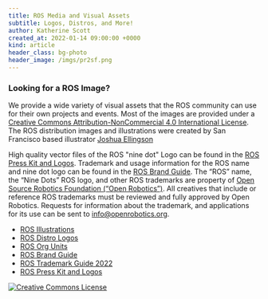 ```yaml
---
title: ROS Media and Visual Assets
subtitle: Logos, Distros, and More!
author: Katherine Scott
created_at: 2022-01-14 09:00:00 +0000
kind: article
header_class: bg-photo
header_image: /imgs/pr2sf.png 
---
```


### Looking for a ROS Image?

We provide a wide variety of visual assets that the ROS community can use for their own projects and events. Most of the images are provided under a <a rel="license" href="http://creativecommons.org/licenses/by-nc/4.0/">Creative Commons Attribution-NonCommercial 4.0 International License</a>. The ROS distribution images and illustrations were created by San Francisco based illustrator [Joshua Ellingson](https://www.joshuaellingson.com/)


High quality vector files of the  ROS "nine dot" Logo can be found in the [ROS Press Kit and Logos](/imgs/ROSPressKit.zip). Trademark and usage information for the ROS name and nine dot logo can be found in the [ROS Brand Guide](/imgs/ROSBrandGuide.pdf).  The “ROS” name, the “Nine Dots” ROS logo, and other ROS trademarks are property of [Open Source Robotics Foundation (“Open Robotics”)](https://www.openrobotics.org/). All creatives that include or reference ROS trademarks must be reviewed and fully approved by Open Robotics. Requests for information about the trademark, and applications for its use can be sent to info@openrobotics.org. 

* [ROS Illustrations](https://www.flickr.com/photos/willowgarage/albums/72157624356302313)
* [ROS Distro Logos](https://github.com/ros-infrastructure/artwork/tree/master/distributions)
* [ROS Org Units](https://github.com/ros-infrastructure/artwork/tree/master/orgunits)
* [ROS Brand Guide](/imgs/ROSBrandGuide.pdf)
* [ROS Trademark Guide 2022](img/TrademarkRulesAndGuidelines2022.pdf)
* [ROS Press Kit and Logos](/imgs/ROSPressKit.zip)

<a rel="license" href="http://creativecommons.org/licenses/by-nc/4.0/"><img alt="Creative Commons License" style="border-width:0" src="https://i.creativecommons.org/l/by-nc/4.0/88x31.png" /></a>


